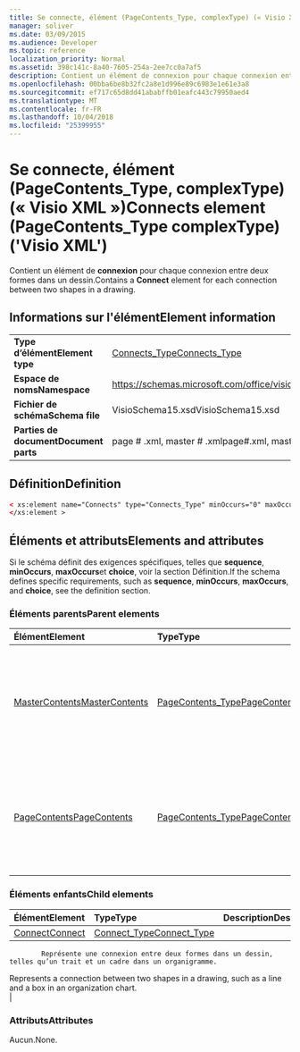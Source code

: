 ```yaml
---
title: Se connecte, élément (PageContents_Type, complexType) (« Visio XML »)
manager: soliver
ms.date: 03/09/2015
ms.audience: Developer
ms.topic: reference
localization_priority: Normal
ms.assetid: 398c141c-8a40-7605-254a-2ee7cc0a7af5
description: Contient un élément de connexion pour chaque connexion entre deux formes dans un dessin.
ms.openlocfilehash: 00bba6be8b32fc2a8e1d996e89c6983e1e61e3a8
ms.sourcegitcommit: ef717c65d8dd41ababffb01eafc443c79950aed4
ms.translationtype: MT
ms.contentlocale: fr-FR
ms.lasthandoff: 10/04/2018
ms.locfileid: "25399955"
---
```

# <a name="connects-element-pagecontentstype-complextype-visio-xml"></a><span data-ttu-id="fcc20-103">Se connecte, élément (PageContents_Type, complexType) (« Visio XML »)</span><span class="sxs-lookup"><span data-stu-id="fcc20-103">Connects element (PageContents_Type complexType) ('Visio XML')</span></span>

<span data-ttu-id="fcc20-104">Contient un élément de **connexion** pour chaque connexion entre deux formes dans un dessin.</span><span class="sxs-lookup"><span data-stu-id="fcc20-104">Contains a **Connect** element for each connection between two shapes in a drawing.</span></span> 
  
## <a name="element-information"></a><span data-ttu-id="fcc20-105">Informations sur l'élément</span><span class="sxs-lookup"><span data-stu-id="fcc20-105">Element information</span></span>

|||
|:-----|:-----|
|<span data-ttu-id="fcc20-106">**Type d’élément**</span><span class="sxs-lookup"><span data-stu-id="fcc20-106">**Element type**</span></span> <br/> |[<span data-ttu-id="fcc20-107">Connects_Type</span><span class="sxs-lookup"><span data-stu-id="fcc20-107">Connects_Type</span></span>](connects_type-complextypevisio-xml.md) <br/> |
|<span data-ttu-id="fcc20-108">**Espace de noms**</span><span class="sxs-lookup"><span data-stu-id="fcc20-108">**Namespace**</span></span> <br/> |https://schemas.microsoft.com/office/visio/2012/main  <br/> |
|<span data-ttu-id="fcc20-109">**Fichier de schéma**</span><span class="sxs-lookup"><span data-stu-id="fcc20-109">**Schema file**</span></span> <br/> |<span data-ttu-id="fcc20-110">VisioSchema15.xsd</span><span class="sxs-lookup"><span data-stu-id="fcc20-110">VisioSchema15.xsd</span></span>  <br/> |
|<span data-ttu-id="fcc20-111">**Parties de document**</span><span class="sxs-lookup"><span data-stu-id="fcc20-111">**Document parts**</span></span> <br/> |<span data-ttu-id="fcc20-112">page # .xml, master # .xml</span><span class="sxs-lookup"><span data-stu-id="fcc20-112">page#.xml, master#.xml</span></span>  <br/> |
   
## <a name="definition"></a><span data-ttu-id="fcc20-113">Définition</span><span class="sxs-lookup"><span data-stu-id="fcc20-113">Definition</span></span>

```XML
< xs:element name="Connects" type="Connects_Type" minOccurs="0" maxOccurs="1" >
</xs:element >
```

## <a name="elements-and-attributes"></a><span data-ttu-id="fcc20-114">Éléments et attributs</span><span class="sxs-lookup"><span data-stu-id="fcc20-114">Elements and attributes</span></span>

<span data-ttu-id="fcc20-115">Si le schéma définit des exigences spécifiques, telles que **sequence**, **minOccurs**, **maxOccurs**et **choice**, voir la section Définition.</span><span class="sxs-lookup"><span data-stu-id="fcc20-115">If the schema defines specific requirements, such as **sequence**, **minOccurs**, **maxOccurs**, and **choice**, see the definition section.</span></span> 
  
### <a name="parent-elements"></a><span data-ttu-id="fcc20-116">Éléments parents</span><span class="sxs-lookup"><span data-stu-id="fcc20-116">Parent elements</span></span>

|<span data-ttu-id="fcc20-117">**Élément**</span><span class="sxs-lookup"><span data-stu-id="fcc20-117">**Element**</span></span>|<span data-ttu-id="fcc20-118">**Type**</span><span class="sxs-lookup"><span data-stu-id="fcc20-118">**Type**</span></span>|<span data-ttu-id="fcc20-119">**Description**</span><span class="sxs-lookup"><span data-stu-id="fcc20-119">**Description**</span></span>|
|:-----|:-----|:-----|
|[<span data-ttu-id="fcc20-120">MasterContents</span><span class="sxs-lookup"><span data-stu-id="fcc20-120">MasterContents</span></span>](mastercontents-elementvisio-xml.md) <br/> |[<span data-ttu-id="fcc20-121">PageContents_Type</span><span class="sxs-lookup"><span data-stu-id="fcc20-121">PageContents_Type</span></span>](pagecontents_type-complextypevisio-xml.md) <br/> |<span data-ttu-id="fcc20-122">Spécifie les informations concernant les formes dans une page maître ou dessin d’un dessin.</span><span class="sxs-lookup"><span data-stu-id="fcc20-122">Specifies the information about the shapes in a master or drawing page of a drawing.</span></span>  <br/> |
|[<span data-ttu-id="fcc20-123">PageContents</span><span class="sxs-lookup"><span data-stu-id="fcc20-123">PageContents</span></span>](pagecontents-elementvisio-xml.md) <br/> |[<span data-ttu-id="fcc20-124">PageContents_Type</span><span class="sxs-lookup"><span data-stu-id="fcc20-124">PageContents_Type</span></span>](pagecontents_type-complextypevisio-xml.md) <br/> |<span data-ttu-id="fcc20-125">Spécifie les informations concernant les formes dans une page maître ou dessin d’un dessin.</span><span class="sxs-lookup"><span data-stu-id="fcc20-125">Specifies the information about the shapes in a master or drawing page of a drawing.</span></span>  <br/> |
   
### <a name="child-elements"></a><span data-ttu-id="fcc20-126">Éléments enfants</span><span class="sxs-lookup"><span data-stu-id="fcc20-126">Child elements</span></span>

|<span data-ttu-id="fcc20-127">**Élément**</span><span class="sxs-lookup"><span data-stu-id="fcc20-127">**Element**</span></span>|<span data-ttu-id="fcc20-128">**Type**</span><span class="sxs-lookup"><span data-stu-id="fcc20-128">**Type**</span></span>|<span data-ttu-id="fcc20-129">**Description**</span><span class="sxs-lookup"><span data-stu-id="fcc20-129">**Description**</span></span>|
|:-----|:-----|:-----|
|[<span data-ttu-id="fcc20-130">Connect</span><span class="sxs-lookup"><span data-stu-id="fcc20-130">Connect</span></span>](connect-element-connects_type-complextypevisio-xml.md) <br/> |[<span data-ttu-id="fcc20-131">Connect_Type</span><span class="sxs-lookup"><span data-stu-id="fcc20-131">Connect_Type</span></span>](connect_type-complextypevisio-xml.md) <br/> |<span data-ttu-id="fcc20-132">
			Représente une connexion entre deux formes dans un dessin, telles qu’un trait et un cadre dans un organigramme.
</span><span class="sxs-lookup"><span data-stu-id="fcc20-132">Represents a connection between two shapes in a drawing, such as a line and a box in an organization chart.</span></span>  <br/> |
   
### <a name="attributes"></a><span data-ttu-id="fcc20-133">Attributs</span><span class="sxs-lookup"><span data-stu-id="fcc20-133">Attributes</span></span>

<span data-ttu-id="fcc20-134">Aucun.</span><span class="sxs-lookup"><span data-stu-id="fcc20-134">None.</span></span>
  

